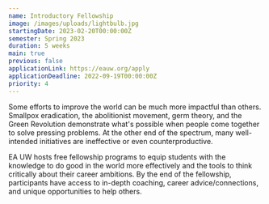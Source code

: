 ```yaml
---
name: Introductory Fellowship
image: /images/uploads/lightbulb.jpg
startingDate: 2023-02-20T00:00:00Z
semester: Spring 2023
duration: 5 weeks
main: true
previous: false
applicationLink: https://eauw.org/apply
applicationDeadline: 2022-09-19T00:00:00Z
priority: 4
---
```

Some efforts to improve the world can be much more impactful than others. Smallpox eradication, the abolitionist movement, germ theory, and the Green Revolution demonstrate what's possible when people come together to solve pressing problems. At the other end of the spectrum, many well-intended initiatives are ineffective or even counterproductive.

EA UW hosts free fellowship programs to equip students with the knowledge to do good in the world more effectively and the tools to think critically about their career ambitions. By the end of the fellowship, participants have access to in-depth coaching, career advice/connections, and unique opportunities to help others.